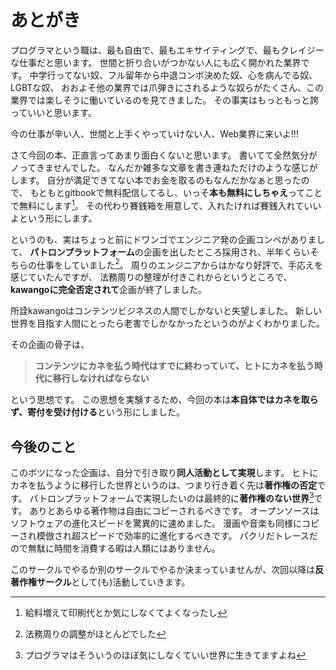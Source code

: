# あとがき

プログラマという職は、最も自由で、最もエキサイティングで、最もクレイジーな仕事だと思います。
世間と折り合いがつかない人にも広く開かれた業界です。
中学行ってない奴、フル留年から中退コンボ決めた奴、心を病んでる奴、LGBTな奴、
おおよそ他の業界では爪弾きにされるような奴らがたくさん、この業界では楽しそうに働いているのを見てきました。
その事実はもっともっと誇っていいと思います。

今の仕事が辛い人、世間と上手くやっていけない人、Web業界に来いよ!!!

さて今回の本、正直言ってあまり面白くないと思います。
書いてて全然気分がノってきませんでした。
なんだか雑多な文章を書き連ねただけのような感じがします。
自分が満足できてない本でお金を取るのもなんだかなぁと思ったので、
もともとgitbookで無料配信してるし、いっそ**本も無料にしちゃえ**ってことで無料にします[^1]。
その代わり賽銭箱を用意して、入れたければ賽銭入れていいよという形にします。

というのも、実はちょっと前にドワンゴでエンジニア発の企画コンペがありまして、
**パトロンプラットフォーム**の企画を出したところ採用され、半年くらいそちらの仕事をしていました[^2]。
周りのエンジニアからはかなり好評で、手応えを感じていたんですが、
法務周りの整理が付きこれからというところで、**kawangoに完全否定されて**企画が終了しました。

所詮kawangoはコンテンツビジネスの人間でしかないと失望しました。
新しい世界を目指す人間にとったら老害でしかなかったというのがよくわかりました。

その企画の骨子は、

> **コンテンツにカネを払う時代はすでに終わっていて、ヒトにカネを払う時代に移行しなければならない**

という思想です。
この思想を実験するため、今回の本は**本自体ではカネを取らず、寄付を受け付ける**という形にしました。


[^1]: 給料増えて印刷代とか気にしなくてよくなったし
[^2]: 法務周りの調整がほとんどでした

## 今後のこと

このボツになった企画は、自分で引き取り**同人活動として実現**します。
ヒトにカネを払うように移行した世界というのは、つまり行き着く先は**著作権の否定**です。
パトロンプラットフォームで実現したいのは最終的に**著作権のない世界**[^3]です。
ありとあらゆる著作物は自由にコピーされるべきです。
オープンソースはソフトウェアの進化スピードを驚異的に速めました。
漫画や音楽も同様にコピーされ模倣され超スピードで効率的に進化するべきです。
パクリだトレースだので無駄に時間を消費する暇は人類にはありません。

このサークルでやるか別のサークルでやるか決まっていませんが、次回以降は**反著作権サークル**として(も)活動していきます。

[^3]: プログラマはそういうのほぼ気にしなくていい世界に生きてますよね
